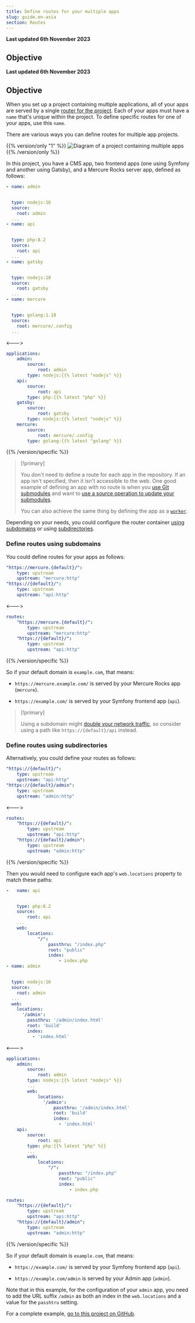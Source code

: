 ```yaml
---
title: Define routes for your multiple apps
slug: guide.en-asia
section: Routes
---
```


**Last updated 6th November 2023**



## Objective  

**Last updated 6th November 2023**



## Objective  

When you set up a project containing multiple applications,
all of your apps are served by a single [router for the project](../../../define-routes).
Each of your apps must have a `name` that's unique within the project.
To define specific routes for one of your apps, use this `name`.

There are various ways you can define routes for multiple app projects.

{{% version/only "1" %}}
![Diagram of a project containing multiple apps](images/multiple-app.png "0.5")
{{% /version/only %}}

In this project, you have a CMS app, two frontend apps (one using Symfony and another using Gatsby),
and a Mercure Rocks server app, defined as follows:


```yaml {configFile="apps"}
- name: admin


  type: nodejs:16
  source:
    root: admin
  ...
- name: api


  type: php:8.2
  source:
    root: api
  ...
- name: gatsby


  type: nodejs:18
  source:
    root: gatsby
  ...
- name: mercure


  type: golang:1.18
  source:
    root: mercure/.config
  ...
```
<--->
```yaml {configFile="apps"}
applications:
    admin:
        source:
            root: admin
        type: nodejs:{{% latest "nodejs" %}}
    api:
        source:
            root: api
        type: php:{{% latest "php" %}}
    gatsby:
        source:
            root: gatsby
        type: nodejs:{{% latest "nodejs" %}}
    mercure:
        source:
            root: mercure/.config
        type: golang:{{% latest "golang" %}}
```
{{% /version/specific %}}

> [!primary]  
> 
> You don't need to define a route for each app in the repository.
> If an app isn't specified, then it isn't accessible to the web.
> One good example of defining an app with no route is when you [use Git submodules](../project-structure#split-your-code-source-into-multiple-git-submodule-repositories) and want to [use a source operation to update your submodules](../../development-submodules#update-submodules).
> 
> You can also achieve the same thing by defining the app as a [`worker`](../app-reference.md#workers).
> 
> 

Depending on your needs, you could configure the router container
[using subdomains](#define-routes-using-subdomains) or using [subdirectories](#define-routes-using-subdirectories).

### Define routes using subdomains

You could define routes for your apps as follows:


```yaml {configFile="routes"}
"https://mercure.{default}/":
    type: upstream
    upstream: "mercure:http"
"https://{default}/":
    type: upstream
    upstream: "api:http"
```
<--->
```yaml {configFile="routes"}
routes:
    "https://mercure.{default}/":
        type: upstream
        upstream: "mercure:http"
    "https://{default}/":
        type: upstream
        upstream: "api:http"
```
{{% /version/specific %}}

So if your default domain is `example.com`, that means:

- `https://mercure.example.com/` is served by your Mercure Rocks app (`mercure`).


- `https://example.com/` is served by your Symfony frontend app (`api`).



> [!primary]  
> 
> Using a subdomain might [double your network traffic](https://nickolinger.com/blog/2021-08-04-you-dont-need-that-cors-request/),
> so consider using a path like `https://{default}/api` instead.
> 
> 

### Define routes using subdirectories

Alternatively, you could define your routes as follows:


```yaml {configFile="routes"}
"https://{default}/":
    type: upstream
    upstream: "api:http"
"https://{default}/admin":
    type: upstream
    upstream: "admin:http"
```
<--->
```yaml {configFile="routes"}
routes:
    "https://{default}/":
        type: upstream
        upstream: "api:http"
    "https://{default}/admin":
        type: upstream
        upstream: "admin:http"
```
{{% /version/specific %}}


Then you would need to configure each app's `web.locations` property to match these paths:


```yaml {configFile="apps"}
-   name: api


    type: php:8.2
    source:
        root: api
    ...
    web:
        locations:
            "/":
                passthru: "/index.php"
                root: "public"
                index:
                    - index.php
- name: admin


  type: nodejs:16
  source:
    root: admin
  ...
  web:
    locations:
      '/admin':
        passthru: '/admin/index.html'
        root: 'build'
        index:
          - 'index.html'
```
<--->
```yaml {configFile="apps"}
applications:
    admin:
        source:
            root: admin
        type: nodejs:{{% latest "nodejs" %}}
        ...
        web:
            locations:
              '/admin':
                  passthru: '/admin/index.html'
                  root: 'build'
                  index:
                    - 'index.html'
    api:
        source:
            root: api
        type: php:{{% latest "php" %}}
        ...
        web:
            locations:
                "/":
                    passthru: "/index.php"
                    root: "public"
                    index:
                        - index.php

routes:
    "https://{default}/":
        type: upstream
        upstream: "api:http"
    "https://{default}/admin":
        type: upstream
        upstream: "admin:http"
```
{{% /version/specific %}}

So if your default domain is `example.com`, that means:

- `https://example.com/` is served by your Symfony frontend app (`api`).


- `https://example.com/admin` is served by your Admin app (`admin`).



Note that in this example, for the configuration of your `admin` app,
you need to add the URL suffix `/admin` as both an index in the `web.locations` and a value for the `passhtru` setting.

For a complete example, [go to this project on GitHub](https://github.com/platformsh-templates/bigfoot-multiapp/tree/submodules-root-subfolders-applications).
